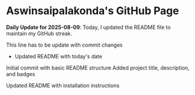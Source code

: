 # Aswinsaipalakonda's GitHub Page

**Daily Update for 2025-08-09**: Today, I updated the README file to maintain my GitHub streak.

This line has to be update with commit changes
 - Updated README with today's date

Initial commit with basic README structure
Added project title, description, and badges

Updated README with installation instructions

